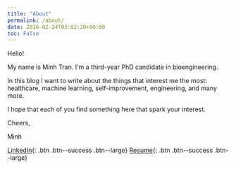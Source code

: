 ```yaml
---
title: "About"
permalink: /about/
date: 2016-02-24T03:02:20+00:00
toc: False
---
```



Hello!

My name is Minh Tran. I'm a third-year PhD candidate in bioengineering.

In this blog I want to write about the things that interest me 
the most: healthcare, machine learning, self-improvement, engineering, and many more.

I hope that each of you find something here that spark your interest.

Cheers,

Minh

[LinkedIn](https://www.linkedin.com/in/minhtran97/){: .btn .btn--success .btn--large}
[Resume](/assets/about/resume.pdf){: .btn .btn--success .btn--large}

